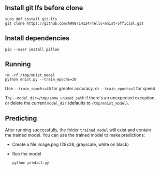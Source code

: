 ## Install git lfs before clone

    sudo dnf install git-lfs
    git clone https://github.com/h908714124/hello-mnist-official.git

## Install dependencies

    pip --user install pillow

## Running

    rm -rf /tmp/mnist_model
    python mnist.py --train_epochs=20

Use `--train_epochs=40` for greater accuracy, or `--train_epochs=1` for speed.

Try `--model_dir=/tmp/some_unused_path` if there's an unexpected exception,
or delete the current `model_dir` (defaults to `/tmp/mnist_model`).

## Predicting

After running successfully, the folder `trained_model` will exist and contain the trained model.
You can use the trained model to make predictions:

* Create a file image.png (28x28, grayscale, white on black)
* Run the model

      python predict.py
